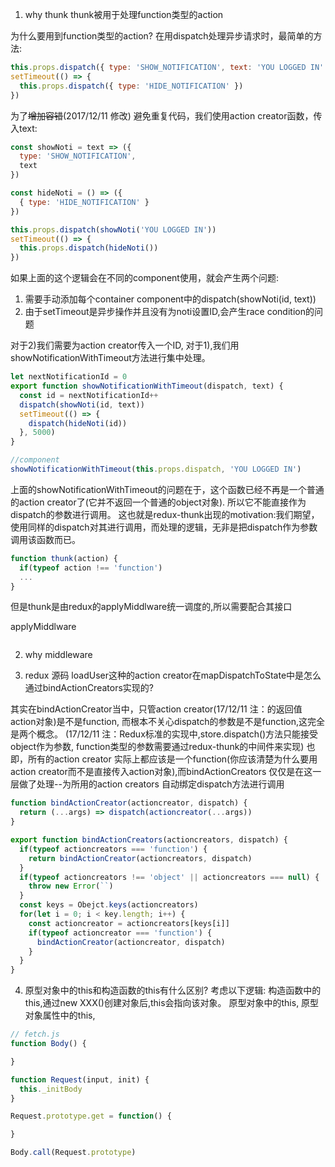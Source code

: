 1. why thunk
thunk被用于处理function类型的action

为什么要用到function类型的action?
在用dispatch处理异步请求时，最简单的方法:
```js
this.props.dispatch({ type: 'SHOW_NOTIFICATION', text: 'YOU LOGGED IN' })
setTimeout(() => {
  this.props.dispatch({ type: 'HIDE_NOTIFICATION' })
})
```

为了~~增加容错~~(2017/12/11 修改) 避免重复代码，我们使用action creator函数，传入text:

```js
const showNoti = text => ({
  type: 'SHOW_NOTIFICATION',
  text
})

const hideNoti = () => ({
  { type: 'HIDE_NOTIFICATION' }
})

this.props.dispatch(showNoti('YOU LOGGED IN'))
setTimeout(() => {
  this.props.dispatch(hideNoti())
})
```

如果上面的这个逻辑会在不同的component使用，就会产生两个问题:
1) 需要手动添加每个container component中的dispatch(showNoti(id, text))
2) 由于setTimeout是异步操作并且没有为noti设置ID,会产生race condition的问题

对于2)我们需要为action creator传入一个ID, 对于1),我们用showNotificationWithTimeout方法进行集中处理。

```js
let nextNotificationId = 0
export function showNotificationWithTimeout(dispatch, text) {
  const id = nextNotificationId++
  dispatch(showNoti(id, text))
  setTimeout(() => {
    dispatch(hideNoti(id))
  }, 5000)
}

//component
showNotificationWithTimeout(this.props.dispatch, 'YOU LOGGED IN')
```

上面的showNotificationWithTimeout的问题在于，这个函数已经不再是一个普通的action creator了(它并不返回一个普通的object对象).
所以它不能直接作为dispatch的参数进行调用。
这也就是redux-thunk出现的motivation:我们期望，使用同样的dispatch对其进行调用，而处理的逻辑，无非是把dispatch作为参数调用该函数而已。

```js
function thunk(action) {
  if(typeof action !== 'function')
  ...
}
```
但是thunk是由redux的applyMiddlware统一调度的,所以需要配合其接口

applyMiddlware
```js


```

2. why middleware


3. redux 源码
loadUser这种的action creator在mapDispatchToState中是怎么通过bindActionCreators实现的?

其实在bindActionCreator当中，只管action creator(17/12/11 注：的返回值action对象)是不是function,
而根本不关心dispatch的参数是不是function,这完全是两个概念。
(17/12/11 注：Redux标准的实现中,store.dispatch()方法只能接受object作为参数,
function类型的参数需要通过redux-thunk的中间件来实现)
也即，所有的action creator 实际上都应该是一个function(你应该清楚为什么要用action creator而不是直接传入action对象),而bindActionCreators
仅仅是在这一层做了处理--为所用的action creators 自动绑定dispatch方法进行调用
```js
function bindActionCreator(actioncreator, dispatch) {
  return (...args) => dispatch(actioncreator(...args))
}

export function bindActionCreators(actioncreators, dispatch) {
  if(typeof actioncreators === 'function') {
    return bindActionCreator(actioncreators, dispatch)
  }
  if(typeof actioncreators !== 'object' || actioncreators === null) {
    throw new Error(``)
  }
  const keys = Obejct.keys(actioncreators)
  for(let i = 0; i < key.length; i++) {
    const actioncreator = actioncreators[keys[i]]
    if(typeof actioncreator === 'function') {
      bindActionCreator(actioncreator, dispatch)
    }
  }
}

```

4. 原型对象中的this和构造函数的this有什么区别?
考虑以下逻辑:
构造函数中的this,通过new XXX()创建对象后,this会指向该对象。
原型对象中的this,
原型对象属性中的this,
```js
// fetch.js
function Body() {

}

function Request(input, init) {
  this._initBody
}

Request.prototype.get = function() {

}

Body.call(Request.prototype)
```
